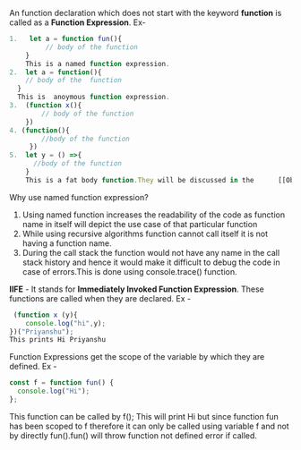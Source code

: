 An function declaration which does not start with the keyword **function** is called as a **Function Expression**.
Ex-

```js
1.   let a = function fun(){
         // body of the function
    }
    This is a named function expression.
2.  let a = function(){
    // body of the  function
  }
  This is  anoymous function expression.
3.  (function x(){
        // body of the function
    })
4. (function(){
        //body of the function
     })
5.  let y = () =>{
      //body of the function
    }
    This is a fat body function.They will be discussed in the      [[Objects in Javascript]].
```

Why use named function expression?

1.  Using named function increases the readability of the code as function name in itself will depict the use case of that particular function
2.  While using recursive algorithms function cannot call itself it is not having a function name.
3.  During the call stack the function would not have any name in the call stack history and hence it would make it difficult to debug the code in case of errors.This is done using console.trace() function.

**IIFE** - It stands for **Immediately Invoked Function Expression**. These functions are called when they are declared.
Ex -

```js
 (function x (y){
    console.log("hi",y);
})("Priyanshu");
This prints Hi Priyanshu
```

Function Expressions get the scope of the variable by which they are defined.
Ex -

```js
const f = function fun() {
  console.log("Hi");
};
```

This function can be called by
f(); This will print Hi
but since function fun has been scoped to f therefore it can only be called using variable f and not by directly fun().fun() will throw function not defined error if called.
